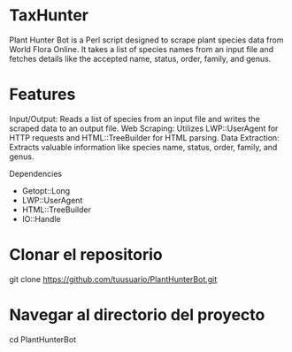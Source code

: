 # TaxHunter
Plant Hunter Bot is a Perl script designed to scrape plant species data from World Flora Online. It takes a list of species names from an input file and fetches details like the accepted name, status, order, family, and genus. 

# Features

Input/Output: Reads a list of species from an input file and writes the scraped data to an output file.
Web Scraping: Utilizes LWP::UserAgent for HTTP requests and HTML::TreeBuilder for HTML parsing.
Data Extraction: Extracts valuable information like species name, status, order, family, and genus.

Dependencies

* Getopt::Long
* LWP::UserAgent
* HTML::TreeBuilder
* IO::Handle

# Clonar el repositorio
git clone https://github.com/tuusuario/PlantHunterBot.git

# Navegar al directorio del proyecto
cd PlantHunterBot

